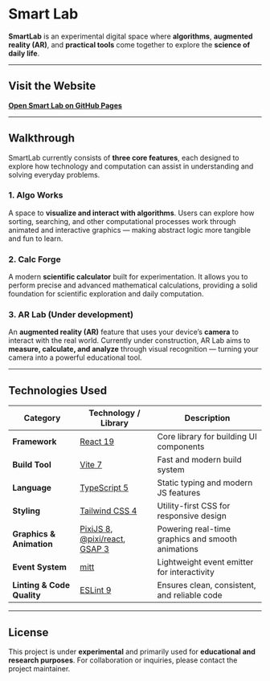 # Smart Lab

**SmartLab** is an experimental digital space where **algorithms**, **augmented reality (AR)**, and **practical tools** come together to explore the **science of daily life**.

---

## Visit the Website

**[Open Smart Lab on GitHub Pages](https://rhmvl.github.io/smart-lab)**

---


## Walkthrough

SmartLab currently consists of **three core features**, each designed to explore how technology and computation can assist in understanding and solving everyday problems.

### 1. Algo Works

A space to **visualize and interact with algorithms**.
Users can explore how sorting, searching, and other computational processes work through animated and interactive graphics — making abstract logic more tangible and fun to learn.

### 2. Calc Forge

A modern **scientific calculator** built for experimentation.
It allows you to perform precise and advanced mathematical calculations, providing a solid foundation for scientific exploration and daily computation.

### 3. AR Lab (Under development)

An **augmented reality (AR)** feature that uses your device’s **camera** to interact with the real world.
Currently under construction, AR Lab aims to **measure, calculate, and analyze** through visual recognition — turning your camera into a powerful educational tool.

---

## Technologies Used

| Category                   | Technology / Library                                                                                            | Description                                       |
| -------------------------- | --------------------------------------------------------------------------------------------------------------- | ------------------------------------------------- |
| **Framework**              | [React 19](https://react.dev/)                                                                                  | Core library for building UI components           |
| **Build Tool**             | [Vite 7](https://vitejs.dev/)                                                                                   | Fast and modern build system                      |
| **Language**               | [TypeScript 5](https://www.typescriptlang.org/)                                                                 | Static typing and modern JS features              |
| **Styling**                | [Tailwind CSS 4](https://tailwindcss.com/)                                                                      | Utility-first CSS for responsive design           |
| **Graphics & Animation**   | [PixiJS 8](https://pixijs.com/), [@pixi/react](https://pixijs.io/react/), [GSAP 3](https://greensock.com/gsap/) | Powering real-time graphics and smooth animations |
| **Event System**           | [mitt](https://github.com/developit/mitt)                                                                       | Lightweight event emitter for interactivity       |
| **Linting & Code Quality** | [ESLint 9](https://eslint.org/)                                                                                 | Ensures clean, consistent, and reliable code      |

---

## License

This project is under **experimental** and primarily used for **educational and research purposes**.
For collaboration or inquiries, please contact the project maintainer.


